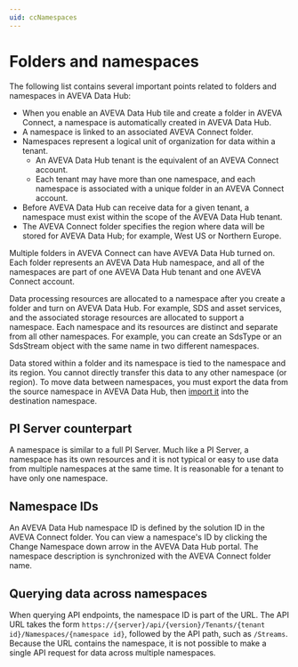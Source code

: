 ```yaml
---
uid: ccNamespaces
---
```


# Folders and namespaces

The following list contains several important points related to folders and namespaces in AVEVA Data Hub:
 
- When you enable an AVEVA Data Hub tile and create a folder in AVEVA Connect, a namespace is automatically created in AVEVA Data Hub. 
- A namespace is linked to an associated AVEVA Connect folder. 
- Namespaces represent a logical unit of organization for data within a tenant.
  - An AVEVA Data Hub tenant is the equivalent of an AVEVA Connect account.
  - Each tenant may have more than one namespace, and each namespace is associated with a unique folder in an AVEVA Connect account.
- Before AVEVA Data Hub can receive data for a given tenant, a namespace must exist within the scope of the AVEVA Data Hub tenant.
- The AVEVA Connect folder specifies the region where data will be stored for AVEVA Data Hub; for example, West US or Northern Europe.

Multiple folders in AVEVA Connect can have AVEVA Data Hub turned on.  Each folder represents an AVEVA Data Hub namespace, and all of the namespaces are part of one AVEVA Data Hub tenant and one AVEVA Connect account.

Data processing resources are allocated to a namespace after you create a folder and turn on AVEVA Data Hub. For example, SDS and asset services, and the associated storage resources are allocated to support a namespace. Each namespace and its resources are distinct and separate from all other namespaces. For example, you can create an SdsType or an SdsStream object with the same name in two different namespaces.

Data stored within a folder and its namespace is tied to the namespace and its region. You cannot directly transfer this data to any other namespace (or region). To move data between namespaces, you must export the data from the source namespace in AVEVA Data Hub, then [import it](xref:transfer-data) into the destination namespace.

## PI Server counterpart

A namespace is similar to a full PI Server. Much like a PI Server, a namespace has its own resources and it is not typical or easy to use data from multiple namespaces at the same time. It is reasonable for a tenant to have only one namespace.

## Namespace IDs

An AVEVA Data Hub namespace ID is defined by the solution ID in the AVEVA Connect folder. You can view a namespace's ID by clicking the Change Namespace down arrow in the AVEVA Data Hub portal. The namespace description is synchronized with the AVEVA Connect folder name.

## Querying data across namespaces

When querying API endpoints, the namespace ID is part of the URL. The API URL takes the form `https://{server}/api/{version}/Tenants/{tenant id}/Namespaces/{namespace id}`, followed by the API path, such as `/Streams`.  Because the URL contains the namespace, it is not possible to make a single API request for data across multiple namespaces.
